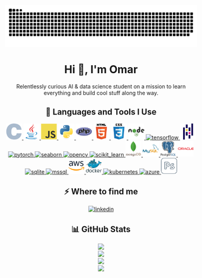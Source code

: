 <div align="center">
<picture>
  <source media="(prefers-color-scheme: dark)" srcset="https://raw.githubusercontent.com/IAmOmarJomaa/IAmOmarJomaa/output/github-snake-dark.svg" />
  <source media="(prefers-color-scheme: light)" srcset="https://raw.githubusercontent.com/IAmOmarJomaa/IAmOmarJomaa/output/github-snake.svg" />
  <img alt="github-snake" src="https://raw.githubusercontent.com/IAmOmarJomaa/IAmOmarJomaa/output/github-snake.svg" />
</picture>

  <h1>Hi 👋, I'm Omar</h1>
  <p>Relentlessly curious AI & data science student on a mission to learn everything and build cool stuff along the way.</p>

  <h2>🚀 Languages and Tools I Use</h2>
  <p>
    <a target="_blank" href="https://raw.githubusercontent.com/devicons/devicon/master/icons/c/c-original.svg">
      <img src="https://raw.githubusercontent.com/devicons/devicon/master/icons/c/c-original.svg" alt="c" width="42" height="42" />
    </a>
    <a target="_blank" href="https://raw.githubusercontent.com/devicons/devicon/master/icons/java/java-original.svg">
      <img src="https://raw.githubusercontent.com/devicons/devicon/master/icons/java/java-original.svg" alt="java" width="42" height="42" />
    </a>
    <a target="_blank" href="https://raw.githubusercontent.com/devicons/devicon/master/icons/javascript/javascript-original.svg">
      <img src="https://raw.githubusercontent.com/devicons/devicon/master/icons/javascript/javascript-original.svg" alt="javascript" width="42" height="42" />
    </a>
    <a target="_blank" href="https://raw.githubusercontent.com/devicons/devicon/master/icons/python/python-original.svg">
      <img src="https://raw.githubusercontent.com/devicons/devicon/master/icons/python/python-original.svg" alt="python" width="42" height="42" />
    </a>
    <a target="_blank" href="https://raw.githubusercontent.com/devicons/devicon/master/icons/php/php-original.svg">
      <img src="https://raw.githubusercontent.com/devicons/devicon/master/icons/php/php-original.svg" alt="php" width="42" height="42" />
    </a>
    <a target="_blank" href="https://raw.githubusercontent.com/devicons/devicon/master/icons/html5/html5-original-wordmark.svg">
      <img src="https://raw.githubusercontent.com/devicons/devicon/master/icons/html5/html5-original-wordmark.svg" alt="html5" width="42" height="42" />
    </a>
    <a target="_blank" href="https://raw.githubusercontent.com/devicons/devicon/master/icons/css3/css3-original-wordmark.svg">
      <img src="https://raw.githubusercontent.com/devicons/devicon/master/icons/css3/css3-original-wordmark.svg" alt="css3" width="42" height="42" />
    </a>
    <a target="_blank" href="https://raw.githubusercontent.com/devicons/devicon/master/icons/nodejs/nodejs-original-wordmark.svg">
      <img src="https://raw.githubusercontent.com/devicons/devicon/master/icons/nodejs/nodejs-original-wordmark.svg" alt="nodejs" width="42" height="42" />
    </a>
    <a target="_blank" href="https://www.vectorlogo.zone/logos/tensorflow/tensorflow-icon.svg">
      <img src="https://www.vectorlogo.zone/logos/tensorflow/tensorflow-icon.svg" alt="tensorflow" width="42" height="42" />
    </a>
    <a target="_blank" href="https://raw.githubusercontent.com/devicons/devicon/2ae2a900d2f041da66e950e4d48052658d850630/icons/pandas/pandas-original.svg">
      <img src="https://raw.githubusercontent.com/devicons/devicon/2ae2a900d2f041da66e950e4d48052658d850630/icons/pandas/pandas-original.svg" alt="pandas" width="42" height="42" />
    </a>
    <a target="_blank" href="https://www.vectorlogo.zone/logos/pytorch/pytorch-icon.svg">
      <img src="https://www.vectorlogo.zone/logos/pytorch/pytorch-icon.svg" alt="pytorch" width="42" height="42" />
    </a>
    <a target="_blank" href="https://seaborn.pydata.org/_images/logo-mark-lightbg.svg">
      <img src="https://seaborn.pydata.org/_images/logo-mark-lightbg.svg" alt="seaborn" width="42" height="42" />
    </a>
    <a target="_blank" href="https://www.vectorlogo.zone/logos/opencv/opencv-icon.svg">
      <img src="https://www.vectorlogo.zone/logos/opencv/opencv-icon.svg" alt="opencv" width="42" height="42" />
    </a>
    <a target="_blank" href="https://upload.wikimedia.org/wikipedia/commons/0/05/Scikit_learn_logo_small.svg">
      <img src="https://upload.wikimedia.org/wikipedia/commons/0/05/Scikit_learn_logo_small.svg" alt="scikit_learn" width="42" height="42" />
    </a>
    <a target="_blank" href="https://raw.githubusercontent.com/devicons/devicon/master/icons/mongodb/mongodb-original-wordmark.svg">
      <img src="https://raw.githubusercontent.com/devicons/devicon/master/icons/mongodb/mongodb-original-wordmark.svg" alt="mongodb" width="42" height="42" />
    </a>
    <a target="_blank" href="https://raw.githubusercontent.com/devicons/devicon/master/icons/mysql/mysql-original-wordmark.svg">
      <img src="https://raw.githubusercontent.com/devicons/devicon/master/icons/mysql/mysql-original-wordmark.svg" alt="mysql" width="42" height="42" />
    </a>
    <a target="_blank" href="https://raw.githubusercontent.com/devicons/devicon/master/icons/postgresql/postgresql-original-wordmark.svg">
      <img src="https://raw.githubusercontent.com/devicons/devicon/master/icons/postgresql/postgresql-original-wordmark.svg" alt="postgresql" width="42" height="42" />
    </a>
    <a target="_blank" href="https://raw.githubusercontent.com/devicons/devicon/master/icons/oracle/oracle-original.svg">
      <img src="https://raw.githubusercontent.com/devicons/devicon/master/icons/oracle/oracle-original.svg" alt="oracle" width="42" height="42" />
    </a>
    <a target="_blank" href="https://www.vectorlogo.zone/logos/sqlite/sqlite-icon.svg">
      <img src="https://www.vectorlogo.zone/logos/sqlite/sqlite-icon.svg" alt="sqlite" width="42" height="42" />
    </a>
    <a target="_blank" href="https://www.svgrepo.com/show/303229/microsoft-sql-server-logo.svg">
      <img src="https://www.svgrepo.com/show/303229/microsoft-sql-server-logo.svg" alt="mssql" width="42" height="42" />
    </a>
    <a target="_blank" href="https://raw.githubusercontent.com/devicons/devicon/master/icons/amazonwebservices/amazonwebservices-original-wordmark.svg">
      <img src="https://raw.githubusercontent.com/devicons/devicon/master/icons/amazonwebservices/amazonwebservices-original-wordmark.svg" alt="aws" width="42" height="42" />
    </a>
    <a target="_blank" href="https://raw.githubusercontent.com/devicons/devicon/master/icons/docker/docker-original-wordmark.svg">
      <img src="https://raw.githubusercontent.com/devicons/devicon/master/icons/docker/docker-original-wordmark.svg" alt="docker" width="42" height="42" />
    </a>
    <a target="_blank" href="https://www.vectorlogo.zone/logos/kubernetes/kubernetes-icon.svg">
      <img src="https://www.vectorlogo.zone/logos/kubernetes/kubernetes-icon.svg" alt="kubernetes" width="42" height="42" />
    </a>
    <a target="_blank" href="https://www.vectorlogo.zone/logos/microsoft_azure/microsoft_azure-icon.svg">
      <img src="https://www.vectorlogo.zone/logos/microsoft_azure/microsoft_azure-icon.svg" alt="azure" width="42" height="42" />
    </a>
    <a target="_blank" href="https://raw.githubusercontent.com/devicons/devicon/master/icons/photoshop/photoshop-line.svg">
      <img src="https://raw.githubusercontent.com/devicons/devicon/master/icons/photoshop/photoshop-line.svg" alt="photoshop" width="42" height="42" />
    </a>
  </p>

  <h2>⚡️ Where to find me</h2>
  <p>
    <a target="_blank" href="https://www.linkedin.com/in/in/omar-jomaa">
      <img src="https://img.shields.io/badge/linkedin-logo?style=for-the-badge&logo=linkedin&logoColor=white&color=%230a77b6" alt="linkedin" />
    </a>
  </p>

  <h2>📊 GitHub Stats</h2>
  <img src="https://github-readme-stats.vercel.app/api?username=omar-jomaa&show_icons=true&theme=radical" />
  <br/>
  <img src="https://github-readme-streak-stats.herokuapp.com/?user=omar-jomaa&theme=radical" />
  <br/>
  <img src="https://github-readme-stats.vercel.app/api/top-langs?username=omar-jomaa&layout=compact&theme=radical" />
  <br/>
  <img src="https://github-profile-trophy.vercel.app/?username=omar-jomaa&theme=darkhub" />

</div>

